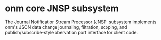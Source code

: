 # onm core JNSP subsystem

The Journal Notification Stream Processor (JNSP) subsystem implements onm's JSON data change journaling, filtration, scoping, and publish/subscribe-style obervation port interface for client code.
